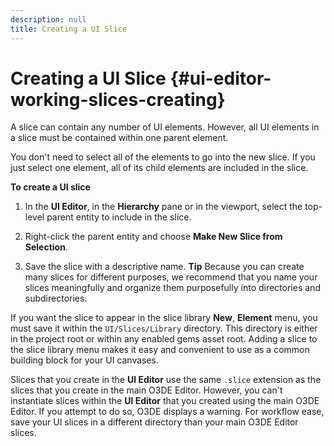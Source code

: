 ```yaml
---
description: null
title: Creating a UI Slice
---
```

# Creating a UI Slice {#ui-editor-working-slices-creating}

A slice can contain any number of UI elements\. However, all UI elements in a slice must be contained within one parent element\.

You don't need to select all of the elements to go into the new slice\. If you just select one element, all of its child elements are included in the slice\.

**To create a UI slice**

1. In the **UI Editor**, in the **Hierarchy** pane or in the viewport, select the top\-level parent entity to include in the slice\.

1. Right\-click the parent entity and choose **Make New Slice from Selection**\.

1. Save the slice with a descriptive name\.
**Tip**
Because you can create many slices for different purposes, we recommend that you name your slices meaningfully and organize them purposefully into directories and subdirectories\.

If you want the slice to appear in the slice library **New**, **Element** menu, you must save it within the `UI/Slices/Library` directory\. This directory is either in the project root or within any enabled gems asset root\. Adding a slice to the slice library menu makes it easy and convenient to use as a common building block for your UI canvases\.

Slices that you create in the **UI Editor** use the same `.slice` extension as the slices that you create in the main O3DE Editor\. However, you can't instantiate slices within the **UI Editor** that you created using the main O3DE Editor\. If you attempt to do so, O3DE displays a warning\. For workflow ease, save your UI slices in a different directory than your main O3DE Editor slices\.